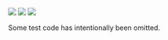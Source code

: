![](https://img.shields.io/badge/day%20📅-9-blue)
![](https://img.shields.io/badge/days%20completed-8-red)
![](https://img.shields.io/badge/stars%20⭐-16-yellow)

Some test code has intentionally been omitted.
